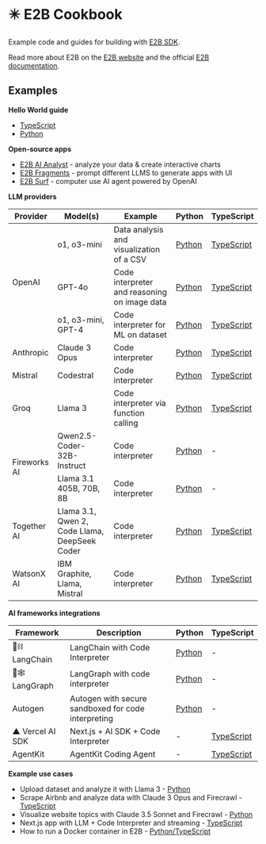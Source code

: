 # ✴️ E2B Cookbook

Example code and guides for building with [E2B SDK](https://github.com/e2b-dev/e2b).

Read more about E2B on the [E2B website](https://e2b.dev) and the official [E2B documentation](https://e2b.dev/docs).

## Examples

**Hello World guide**

- [TypeScript](https://github.com/e2b-dev/e2b-cookbook/tree/main/examples/hello-world-js)
- [Python](https://github.com/e2b-dev/e2b-cookbook/tree/main/examples/hello-world-python)

**Open-source apps**

- [E2B AI Analyst](https://github.com/e2b-dev/ai-analyst) - analyze your data & create interactive charts
- [E2B Fragments](https://github.com/e2b-dev/fragments) - prompt different LLMS to generate apps with UI
- [E2B Surf](https://github.com/e2b-dev/surf) - computer use AI agent powered by OpenAI

**LLM providers**

<table>
  <thead>
    <tr>
      <th>Provider</th>
      <th>Model(s)</th>
      <th>Example</th>
      <th>Python</th>
      <th>TypeScript</th>
    </tr>
  </thead>
  <tbody>
    <tr>
      <td rowspan="3">OpenAI</td>
      <td>o1, o3-mini</td>
      <td>Data analysis and visualization of a CSV</td>
      <td><a href="https://github.com/e2b-dev/e2b-cookbook/tree/main/examples/openai-python">Python</a></td>
      <td><a href="https://github.com/e2b-dev/e2b-cookbook/tree/main/examples/openai-js">TypeScript</a></td>
    </tr>
    <tr>
      <td>GPT-4o</td>
      <td>Code interpreter and reasoning on image data</td>
      <td><a href="https://github.com/e2b-dev/e2b-cookbook/tree/main/examples/gpt-4o-python">Python</a></td>
      <td><a href="https://github.com/e2b-dev/e2b-cookbook/tree/main/examples/gpt-4o-js">TypeScript</a></td>
    </tr>
    <tr>
      <td>o1, o3-mini, GPT-4</td>
      <td>Code interpreter for ML on dataset</td>
      <td><a href="https://github.com/e2b-dev/e2b-cookbook/tree/main/examples/o1-and-gpt-4-python">Python</a></td>
      <td><a href="https://github.com/e2b-dev/e2b-cookbook/tree/main/examples/o1-and-gpt-4-js">TypeScript</a></td>
    </tr>
    <tr>
      <td>Anthropic</td>
      <td>Claude 3 Opus</td>
      <td>Code interpreter</td>
      <td><a href="https://github.com/e2b-dev/e2b-cookbook/tree/main/examples/claude-code-interpreter-python">Python</a></td>
      <td><a href="https://github.com/e2b-dev/e2b-cookbook/tree/main/examples/claude-code-interpreter-js">TypeScript</a></td>
    </tr>
    <tr>
      <td>Mistral</td>
      <td>Codestral</td>
      <td>Code interpreter</td>
      <td><a href="https://github.com/e2b-dev/e2b-cookbook/tree/main/examples/codestral-code-interpreter-python">Python</a></td>
      <td><a href="https://github.com/e2b-dev/e2b-cookbook/tree/main/examples/codestral-code-interpreter-js">TypeScript</a></td>
    </tr>
    <tr>
      <td>Groq</td>
      <td>Llama 3</td>
      <td>Code interpreter via function calling</td>
      <td><a href="https://github.com/e2b-dev/e2b-cookbook/blob/main/examples/groq-code-interpreter-python/llama_3_code_interpreter.ipynb">Python</a></td>
      <td><a href="https://github.com/e2b-dev/e2b-cookbook/blob/main/examples/groq-code-interpreter-js">TypeScript</a></td>
    </tr>
    <tr>
      <td rowspan="2">Fireworks AI</td>
      <td>Qwen2.5-Coder-32B-Instruct</td>
      <td>Code interpreter</td>
      <td><a href="https://github.com/e2b-dev/e2b-cookbook/blob/main/examples/fireworks-code-interpreter-python/qwen_code_interpreter.ipynb">Python</a></td>
      <td>-</td>
    </tr>
    <tr>
      <td>Llama 3.1 405B, 70B, 8B</td>
      <td>Code interpreter</td>
      <td><a href="https://github.com/e2b-dev/e2b-cookbook/blob/fireworks/examples/fireworks-code-interpreter-python/llama_3.1_code_interpreter.ipynb">Python</a></td>
      <td>-</td>
    </tr>
    <tr>
      <td>Together AI</td>
      <td>Llama 3.1, Qwen 2, Code Llama, DeepSeek Coder</td>
      <td>Code interpreter</td>
      <td><a href="https://github.com/e2b-dev/e2b-cookbook/tree/main/examples/together-ai-code-interpreter-python">Python</a></td>
      <td><a href="https://github.com/e2b-dev/e2b-cookbook/tree/main/examples/together-ai-code-interpreter-js">TypeScript</a></td>
    </tr>
    <tr>
      <td>WatsonX AI</td>
      <td>IBM Graphite, Llama, Mistral</td>
      <td>Code interpreter</td>
      <td><a href="https://github.com/e2b-dev/e2b-cookbook/tree/main/examples/watsonx-ai-code-interpreter/granite_code_interpreter_py.ipynb">Python</a></td>
      <td><a href="https://github.com/e2b-dev/e2b-cookbook/tree/main/examples/watsonx-ai-code-interpreter/granite_code_interpreter_ts.ipynb">TypeScript</a></td>
    </tr>
  </tbody>
</table>

**AI frameworks integrations**

<table>
  <thead>
    <tr>
      <th>Framework</th>
      <th>Description</th>
      <th>Python</th>
      <th>TypeScript</th>
    </tr>
  </thead>
  <tbody>
    <tr>
      <td>🦜⛓️ LangChain</td>
      <td>LangChain with Code Interpreter</td>
      <td><a href="https://github.com/e2b-dev/e2b-cookbook/tree/main/examples/langchain-python">Python</a></td>
      <td>-</td>
    </tr>
    <tr>
      <td>🦜🕸️ LangGraph</td>
      <td>LangGraph with code interpreter</td>
      <td><a href="https://github.com/e2b-dev/e2b-cookbook/tree/main/examples/langgraph-python">Python</a></td>
      <td>-</td>
    </tr>
    <tr>
      <td>Autogen</td>
      <td>Autogen with secure sandboxed for code interpreting</td>
      <td><a href="https://github.com/e2b-dev/e2b-cookbook/tree/main/examples/autogen-python">Python</a></td>
      <td>-</td>
    </tr>
    <tr>
    <td>▲ Vercel AI SDK</td>
      <td>Next.js + AI SDK + Code Interpreter</td>
      <td>-</td>
      <td><a href="https://github.com/e2b-dev/e2b-cookbook/tree/main/examples/nextjs-code-interpreter">TypeScript</a></td>
    </tr>
    <tr>
    <td>AgentKit</td>
      <td>AgentKit Coding Agent</td>
      <td>-</td>
      <td><a href="https://github.com/e2b-dev/e2b-cookbook/tree/main/examples/agentkit-coding-agent">TypeScript</a></td>
    </tr>
  </tbody>
</table>

**Example use cases**

- Upload dataset and analyze it with Llama 3 - [Python](https://github.com/e2b-dev/e2b-cookbook/tree/main/examples/upload-dataset-code-interpreter)
- Scrape Airbnb and analyze data with Claude 3 Opus and Firecrawl - [TypeScript](https://github.com/e2b-dev/e2b-cookbook/tree/main/examples/firecrawl-scrape-and-analyze-airbnb-data)
- Visualize website topics with Claude 3.5 Sonnet and Firecrawl - [Python](https://github.com/e2b-dev/e2b-cookbook/tree/main/examples/claude-visualize-website-topics)
- Next.js app with LLM + Code Interpreter and streaming - [TypeScript](https://github.com/e2b-dev/e2b-cookbook/tree/main/examples/nextjs-code-interpreter)
- How to run a Docker container in E2B - [Python/TypeScript](https://github.com/e2b-dev/e2b-cookbook/tree/main/examples/docker-in-e2b)

